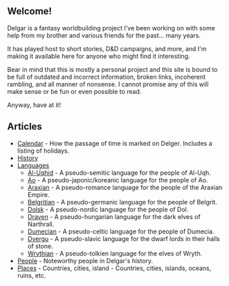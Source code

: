## Welcome!

Delgar is a fantasy worldbuilding project I've been working on with some help from my brother and various friends for the past... many years.

It has played host to short stories, D&D campaigns, and more, and I'm making it available here for anyone who might find it interesting.

Bear in mind that this is mostly a personal project and this site is bound to be full of outdated and incorrect information, broken links, incoherent rambling, and all manner of nonsense. I cannot promise any of this will make sense or be fun or even possible to read.

Anyway, have at it!

## Articles

- [Calendar](./Calendar.md) - How the passage of time is marked on Delger.
  Includes a listing of holidays.
- [History](./History.md)
- [Languages](./Languages/index.md)
  - [Al-Uqhid](./Languages/Al-Uqhid.md) - A pseudo-semitic language for the people of Al-Uqh.
  - [Ao](./Languages/Ao.md) - A pseudo-japonic/koreanic language for the people of Ao.
  - [Araxian](./Languages/Araxian.md) - A pseudo-romance language for the people of the Araxian Empire.
  - [Belgritian](./Languages/Belgritian.md) - A pseudo-germanic language for the people of Belgrit.
  - [Dolsk](./Languages/Dolsk.md) - A pseudo-nordic language for the people of Dol.
  - [Draven](./Languages/Draven.md) - A pseudo-hungarian language for the dark elves of Narthrall.
  - [Dumecian](./Languages/Dumecian.md) - A pseudo-celtic language for the people of Dumecia.
  - [Dvergu](./Languages/Dvergu.md) - A pseudo-slavic language for the dwarf lords in their halls of stone.
  - [Wrythian](./Languages/Wrythian.md) - A pseudo-tolkien language for the elves of Wryth.
- [People](./People/index.md) - Noteworthy people in Delgar's history.
- [Places](./Places/index.md) - Countries, cities, island - Countries, cities, islands, oceans, ruins, etc.
